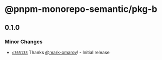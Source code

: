 # @pnpm-monorepo-semantic/pkg-b

## 0.1.0

### Minor Changes

- [`c365138`](https://github.com/mark-omarov/pnpm-monorepo/commit/c365138a20f78b0ca9c6f3ab8bd46e3a60c0cf46) Thanks [@mark-omarov](https://github.com/mark-omarov)! - Initial release
